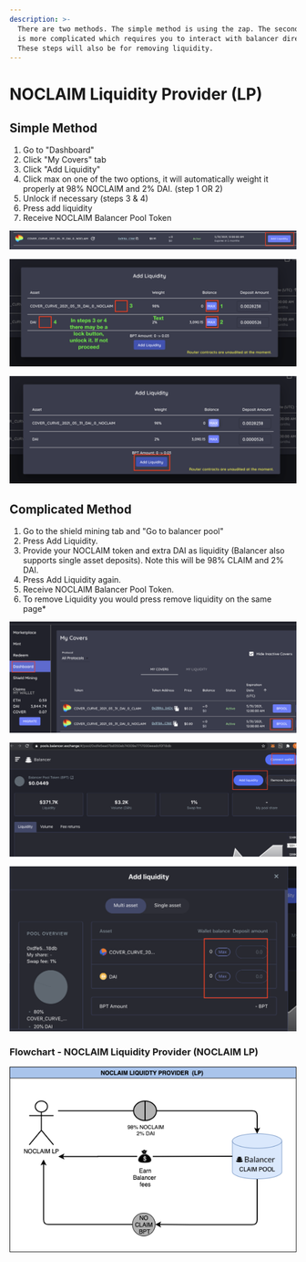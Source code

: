 ```yaml
---
description: >-
  There are two methods. The simple method is using the zap. The second method
  is more complicated which requires you to interact with balancer directly.
  These steps will also be for removing liquidity.
---
```


# NOCLAIM Liquidity Provider \(LP\)

## Simple Method

1. Go to "Dashboard"
2. Click "My Covers" tab
3. Click "Add Liquidity"
4. Click max on one of the two options, it will automatically weight it properly at 98% NOCLAIM and 2% DAI. \(step 1 OR 2\)
5. Unlock if necessary \(steps 3 & 4\)
6. Press add liquidity
7. Receive NOCLAIM Balancer Pool Token

![](../../../.gitbook/assets/screen-shot-2020-12-23-at-2.59.25-am.png)

![](../../../.gitbook/assets/screen-shot-2020-12-23-at-3.11.53-am.png)

![](../../../.gitbook/assets/screen-shot-2020-12-23-at-3.16.28-am.png)

## Complicated Method

1. Go to the shield mining tab and "Go to balancer pool"
2.  Press Add Liquidity.
3. Provide your NOCLAIM token and extra DAI as liquidity \(Balancer also supports single asset deposits\). Note this will be 98% CLAIM and 2% DAI.
4. Press Add Liquidity again.
5. Receive NOCLAIM Balancer Pool Token.
6. To remove Liquidity you would press remove liquidity on the same page\*

![](../../../.gitbook/assets/screen-shot-2020-12-02-at-11.02.47-pm.png)

![](../../../.gitbook/assets/screen-shot-2020-12-02-at-11.01.03-pm.png)

![](../../../.gitbook/assets/screen-shot-2020-12-02-at-11.01.38-pm%20%281%29.png)

###                    Flowchart - NOCLAIM Liquidity Provider \(NOCLAIM LP\)

![](../../../.gitbook/assets/4.png)

## 

